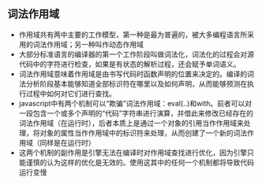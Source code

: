 ## 词法作用域
- 作用域共有两中主要的工作模型，第一种是最为普遍的，被大多编程语言所采用的词法作用域；另一种叫作动态作用域
- 大部分标准语言的编译器的第一个工作阶段叫做词法化，词法化的过程会对源代码中的字符进行检查，如果是有状态的解析过程，还会赋予单词语义。
- 词法作用域意味着作用域是由书写代码时函数声明的位置来决定的。编译的词法分析阶段基本能够知道全部标识符在哪里以及如何声明，从而能够预测在执行过程中如何对它们进行查找。
- javascript中有两个机制可以“欺骗”词法作用域：eval(..)和with。前者可以对一段包含一个或多个声明的“代码”字符串进行演算，并借此来修改已经存在的词法作用域（在运行时），后者本质上是通过一个对象的引用当作作用域来处理，将对象的属性当作作用域中的标识符来处理，从而创建了一个新的词法作用域（同样是在运行时）
- 这两个机制的副作用是引擎无法在编译时对作用域查找进行优化，因为引擎只能谨慎的认为这样的优化是无效的。使用这其中的任何一个机制都将导致代码运行变慢